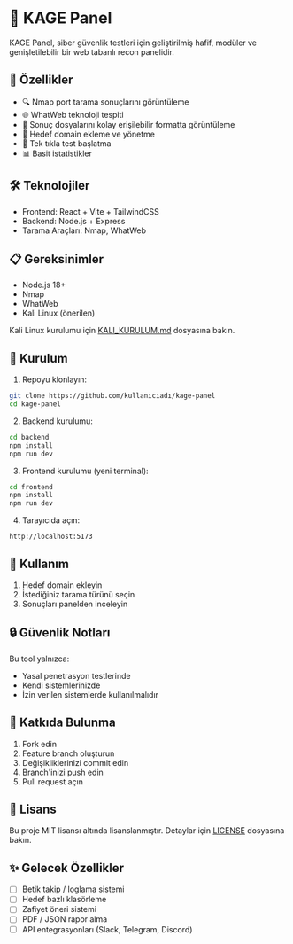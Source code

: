 # 🥷 KAGE Panel

KAGE Panel, siber güvenlik testleri için geliştirilmiş hafif, modüler ve genişletilebilir bir web tabanlı recon panelidir.

## 🎯 Özellikler

- 🔍 Nmap port tarama sonuçlarını görüntüleme
- 🌐 WhatWeb teknoloji tespiti
- 📁 Sonuç dosyalarını kolay erişilebilir formatta görüntüleme
- 📌 Hedef domain ekleme ve yönetme
- 🧪 Tek tıkla test başlatma
- 📊 Basit istatistikler

## 🛠️ Teknolojiler

- Frontend: React + Vite + TailwindCSS
- Backend: Node.js + Express
- Tarama Araçları: Nmap, WhatWeb

## 📋 Gereksinimler

- Node.js 18+
- Nmap
- WhatWeb
- Kali Linux (önerilen)

Kali Linux kurulumu için [KALI_KURULUM.md](KALI_KURULUM.md) dosyasına bakın.

## 🚀 Kurulum

1. Repoyu klonlayın:
```bash
git clone https://github.com/kullanıcıadı/kage-panel
cd kage-panel
```

2. Backend kurulumu:
```bash
cd backend
npm install
npm run dev
```

3. Frontend kurulumu (yeni terminal):
```bash
cd frontend
npm install
npm run dev
```

4. Tarayıcıda açın:
```
http://localhost:5173
```

## 📝 Kullanım

1. Hedef domain ekleyin
2. İstediğiniz tarama türünü seçin
3. Sonuçları panelden inceleyin

## 🔒 Güvenlik Notları

Bu tool yalnızca:
- Yasal penetrasyon testlerinde
- Kendi sistemlerinizde
- İzin verilen sistemlerde kullanılmalıdır

## 🤝 Katkıda Bulunma

1. Fork edin
2. Feature branch oluşturun
3. Değişikliklerinizi commit edin
4. Branch'inizi push edin
5. Pull request açın

## 📜 Lisans

Bu proje MIT lisansı altında lisanslanmıştır. Detaylar için [LICENSE](LICENSE) dosyasına bakın.

## ✨ Gelecek Özellikler

- [ ] Betik takip / loglama sistemi
- [ ] Hedef bazlı klasörleme
- [ ] Zafiyet öneri sistemi
- [ ] PDF / JSON rapor alma
- [ ] API entegrasyonları (Slack, Telegram, Discord) 